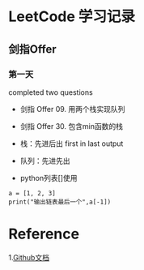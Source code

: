 # LeetCode 学习记录
## 剑指Offer
### 第一天
completed two questions
- 剑指 Offer 09. 用两个栈实现队列
- 剑指 Offer 30. 包含min函数的栈



- 栈：先进后出 first in last output  
- 队列：先进先出
- python列表[]使用
```
a = [1, 2, 3]
print("输出链表最后一个",a[-1])
```

# Reference
1.[Github文档](https://docs.github.com/cn/get-started/writing-on-github/getting-started-with-writing-and-formatting-on-github/basic-writing-and-formatting-syntax)
